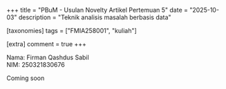 +++
title = "PBuM - Usulan Novelty Artikel Pertemuan 5"
date = "2025-10-03"
description = "Teknik analisis masalah berbasis data"

[taxonomies]
tags = ["FMIA258001", "kuliah"]

[extra]
comment = true
+++

Nama: Firman Qashdus Sabil\
NIM: 250321830676

Coming soon
<!-- Anda dapat mendownload:
- pdf usulan novelty Artikel: [disini $\rightarrow$ drive usulan novelty artikel pertemuan 4](https://drive.google.com/file/d/1zP9GJQdFv0C8EgwBJ4RLKXO0N1jweAzd/view?usp=sharing)

# Usulan novelty: Teknik analisis masalah berbasis data
<iframe src="https://drive.google.com/file/d/1zP9GJQdFv0C8EgwBJ4RLKXO0N1jweAzd/preview" width="100%" height="600" allow="autoplay" frameborder="0"></iframe>

| Header 1 | Header 2 | Header 3 |
|----------|----------|----------|
| Data 1A  | Markdown tables are a way to organize and display data in a structured format within a plain text document. They are created using a simple syntax involving pipes (\|) to separate columns and hyphens (-) to define the header row.   | Easily create tables in extended Markdown format supported by Markdown Here and GFM.  |
| Data 2A  | Data 2B  | Data 2C  | -->